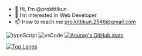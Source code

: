 - 👋 Hi, I’m @prokittikun
- 👀 I’m interested in Web Developer
- 📫 How to reach me pro.kittikun.2546@gmail.com

![typeScript](https://img.shields.io/badge/TypeScript-007ACC?style=for-the-badge&logo=typescript&logoColor=white)
![vsCode](https://img.shields.io/badge/Visual_Studio_Code-0078D4?style=for-the-badge&logo=visual%20studio%20code&logoColor=white)
[![Anurag's GitHub stats](https://github-readme-stats.vercel.app/api?username=prokittikun&theme=highcontrast)](https://github.com/prokittikun/prokittikun)

[![Top Langs](https://github-readme-stats.vercel.app/api/top-langs/?username=prokittikun&theme=highcontrast)](https://github.com/prokittikun/prokittikun)
